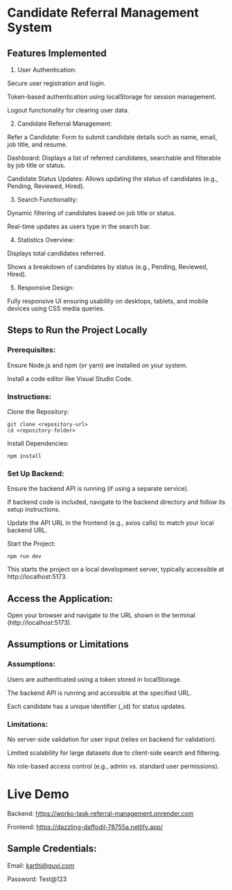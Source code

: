 # Candidate Referral Management System

## Features Implemented

1. User Authentication:

  Secure user registration and login.
    
  Token-based authentication using localStorage for session management.
    
  Logout functionality for clearing user data.

2. Candidate Referral Management:

  Refer a Candidate: Form to submit candidate details such as name, email, job title, and resume.
    
  Dashboard: Displays a list of referred candidates, searchable and filterable by job title or status.
    
  Candidate Status Updates: Allows updating the status of candidates (e.g., Pending, Reviewed, Hired).

3. Search Functionality:

  Dynamic filtering of candidates based on job title or status.
    
  Real-time updates as users type in the search bar.

4. Statistics Overview:

  Displays total candidates referred.
    
  Shows a breakdown of candidates by status (e.g., Pending, Reviewed, Hired).

5. Responsive Design:

  Fully responsive UI ensuring usability on desktops, tablets, and mobile devices using CSS media queries.

## Steps to Run the Project Locally

### Prerequisites:

  Ensure Node.js and npm (or yarn) are installed on your system.
  
  Install a code editor like Visual Studio Code.

### Instructions:

  Clone the Repository:
    
    git clone <repository-url>
    cd <repository-folder>
    
  Install Dependencies:
    
    npm install

### Set Up Backend:

  Ensure the backend API is running (if using a separate service).
  
  If backend code is included, navigate to the backend directory and follow its setup instructions.
  
  Update the API URL in the frontend (e.g., axios calls) to match your local backend URL.

  Start the Project:

    npm run dev

  This starts the project on a local development server, typically accessible at http://localhost:5173.

## Access the Application:

  Open your browser and navigate to the URL shown in the terminal (http://localhost:5173).

## Assumptions or Limitations

### Assumptions:

  Users are authenticated using a token stored in localStorage.
  
  The backend API is running and accessible at the specified URL.
  
  Each candidate has a unique identifier (_id) for status updates.

### Limitations:

  No server-side validation for user input (relies on backend for validation).
  
  Limited scalability for large datasets due to client-side search and filtering.
  
  No role-based access control (e.g., admin vs. standard user permissions).

# Live Demo

  Backend: https://worko-task-referral-management.onrender.com
  
  Frontend: https://dazzling-daffodil-78755a.netlify.app/

## Sample Credentials:

  Email: karthi@guvi.com
  
  Password: Test@123
